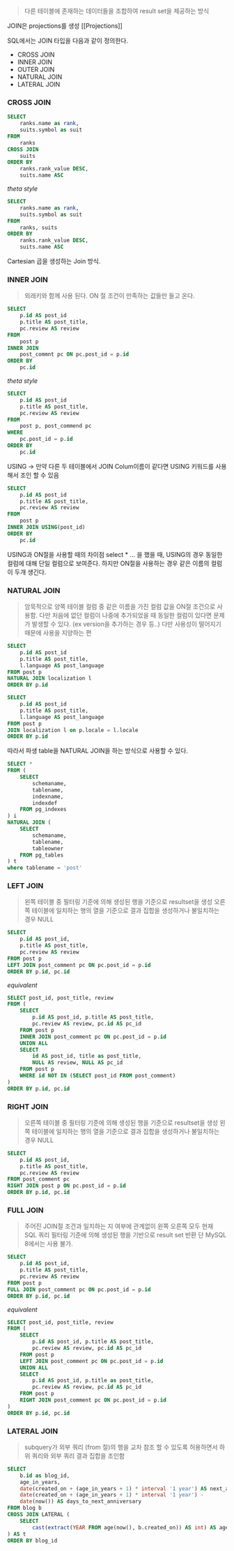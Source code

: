 > 다른 테이블에 존재하는 데이터들을 조합하여 result set을 제공하는 방식

JOIN은 projections를 생성 [[Projections]]


SQL에서는 JOIN 타입을 다음과 같이 정의한다.
- CROSS JOIN
- INNER JOIN
- OUTER JOIN
- NATURAL JOIN
- LATERAL JOIN

### CROSS JOIN
```sql
SELECT
	ranks.name as rank,
	suits.symbol as suit
FROM
	ranks
CROSS JOIN
	suits
ORDER BY
	ranks.rank_value DESC,
	suits.name ASC
```

*theta style* 
```sql
SELECT
	ranks.name as rank,
	suits.symbol as suit
FROM
	ranks, suits
ORDER BY
	ranks.rank_value DESC,
	suits.name ASC
```

Cartesian 곱을 생성하는 Join 방식.

### INNER JOIN
> 외래키와 함께 사용 된다.
> ON 절 조건이 만족하는 값들만 들고 온다.

```sql
SELECT 
	p.id AS post_id
	p.title AS post_title,
	pc.review AS review
FROM
	post p
INNER JOIN 
	post_commnt pc ON pc.post_id = p.id
ORDER BY
	pc.id
```

*theta style*

```sql
SELECT 
	p.id AS post_id
	p.title AS post_title,
	pc.review AS review
FROM
	post p, post_commend pc 
WHERE 
	pc.post_id = p.id
ORDER BY
	pc.id
```

USING
-> 만약 다른 두 테이블에서 JOIN Colum이름이 같다면 USING 키워드를 사용해서 조인 할 수 있음

```sql
SELECT 
	p.id AS post_id
	p.title AS post_title,
	pc.review AS review
FROM
	post p
INNER JOIN USING(post_id)
ORDER BY
	pc.id
```

USING과 ON절을 사용할 때의 차이점 
select * ... 을 했을 때, USING의 경우 동일한 컬럼에 대해 단일 컬럼으로 보여준다. 하지만 ON절을 사용하는 경우 같은 이름의 컬럼이 두개 생긴다. 


### NATURAL JOIN
> 암묵적으로 양쪽 테이블 컬럼 중 같은 이름을 가진 컬럼 값을 ON절 조건으로 사용함.
> 다만 처음에 없던 컬럼이 나중에 추가되었을 때 동일한 컬럼이 있다면 문제가 발생할 수 있다.
> (ex version을 추가하는 경우 등..)
> 다만 사용성이 떨어지기 때문에 사용을 지양하는 편

```sql
SELECT
	p.id AS post_id
	p.title AS post_title,
	l.language AS post_language
FROM post p
NATURAL JOIN localization l 
ORDER BY p.id
```

```sql
SELECT
	p.id AS post_id
	p.title AS post_title,
	l.language AS post_language
FROM post p
JOIN localization l on p.locale = l.locale 
ORDER BY p.id
```

따라서 파생 table을 NATURAL JOIN을 하는 방식으로 사용할 수 있다.

```sql
SELECT *
FROM (
	SELECT
		schemaname,
		tablename,
		indexname,
		indexdef
	FROM pg_indexes
) i 
NATURAL JOIN (
	SELECT 
		schemaname,
		tablename,
		tableowner
	FROM pg_tables
) t 
where tablename = 'post'
```

### LEFT JOIN
> 왼쪽 테이블 중 필터링 기준에 의해 생성된 행을 기준으로 resultset을 생성
> 오른쪽 테이블에 일치하는 행의 열을 기준으로 결과 집합을 생성하거나 불일치하는 경우 NULL

```sql
SELECT 
	p.id AS post_id,
	p.title AS post_title,
	pc.review AS review
FROM post p
LEFT JOIN post_comment pc ON pc.post_id = p.id
ORDER BY p.id, pc.id
```

*equivalent*
```sql
SELECT post_id, post_title, review
FROM (
	SELECT 
		p.id AS post_id, p.title AS post_title,
		pc.review AS review, pc.id AS pc_id
	FROM post p 
	INNER JOIN post_comment pc ON pc.post_id = p.id
	UNION ALL
	SELECT 
		id AS post_id, title as post_title,
		NULL AS review, NULL AS pc_id
	FROM post p 
	WHERE id NOT IN (SELECT post_id FROM post_comment)
)
ORDER BY p.id, pc.id
```

### RIGHT JOIN
> 오른쪽 테이블 중 필터링 기준에 의해 생성된 행을 기준으로 resultset을 생성
> 왼쪽 테이블에 일치하는 행의 열을 기준으로 결과 집합을 생성하거나 불일치하는 경우 NULL

```sql
SELECT 
	p.id AS post_id,
	p.title AS post_title,
	pc.review AS review
FROM post_comment pc
RIGHT JOIN post p ON pc.post_id = p.id
ORDER BY p.id, pc.id
```

### FULL JOIN
> 주어진 JOIN절 조건과 일치하는 지 여부에 관계없이 왼쪽 오른쪽 모두 
> 현재 SQL 쿼리 필터링 기준에 의해 생성된 행을 기반으로 result set 반환
> 단 MySQL 8에서는 사용 불가.

```sql
SELECT 
	p.id AS post_id,
	p.title AS post_title,
	pc.review AS review
FROM post p
FULL JOIN post_comment pc ON pc.post_id = p.id
ORDER BY p.id, pc.id
```

*equivalent*
```sql
SELECT post_id, post_title, review
FROM (
	SELECT 
		p.id AS post_id, p.title AS post_title,
		pc.review AS review, pc.id AS pc_id
	FROM post p 
	LEFT JOIN post_comment pc ON pc.post_id = p.id
	UNION ALL
	SELECT 
		p.id AS post_id, p.title as post_title,
		pc.review AS review, pc.id AS pc_id
	FROM post p 
	RIGHT JOIN post_comment pc ON pc.post_id = p.id
)
ORDER BY p.id, pc.id
```

### LATERAL JOIN 
> subquery가 외부 쿼리 (from 절)의 행을 교차 참조 할 수 있도록 허용하면서
> 하위 쿼리와 외부 쿼리 결과 집합을 조인함

```sql
SELECT 
	b.id as blog_id,
	age_in_years,
	date(created_on + (age_in_years + 1) * interval '1 year') AS next_anniversary,
	date(created_on + (age_in_years + 1) * interval '1 year') - 
	date(now()) AS days_to_next_anniversary
FROM blog b
CROSS JOIN LATERAL (
	SELECT
		cast(extract(YEAR FROM age(now(), b.created_on)) AS int) AS age_in_years
) AS t
ORDER BY blog_id
```